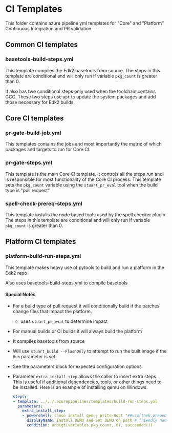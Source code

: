 # CI Templates

This folder contains azure pipeline yml templates for "Core" and "Platform" Continuous Integration and PR validation.

## Common CI templates

### basetools-build-steps.yml

This template compiles the Edk2 basetools from source.  The steps in this template are
conditional and will only run if variable `pkg_count` is greater than 0.

It also has two conditional steps only used when the toolchain contains GCC. These two steps
use `apt` to update the system packages and add those necessary for Edk2 builds.

## Core CI templates

### pr-gate-build-job.yml

This templates contains the jobs and most importantly the matrix of which packages and
targets to run for Core CI.

### pr-gate-steps.yml

This template is the main Core CI template.  It controls all the steps run and is responsible for most functionality of the Core CI process.  This template sets
the `pkg_count` variable using the `stuart_pr_eval` tool when the
build type is "pull request"

### spell-check-prereq-steps.yml

This template installs the node based tools used by the spell checker plugin. The steps
in this template are conditional and will only run if variable `pkg_count` is greater than 0.

## Platform CI templates

### platform-build-run-steps.yml

This template makes heavy use of pytools to build and run a platform in the Edk2 repo

Also uses basetools-build-steps.yml to compile basetools

#### Special Notes

* For a build type of pull request it will conditionally build if the patches change files that impact the platform.
  * uses `stuart_pr_eval` to determine impact
* For manual builds or CI builds it will always build the platform
* It compiles basetools from source
* Will use `stuart_build --FlashOnly` to attempt to run the built image if the `Run` parameter is set.
* See the parameters block for expected configuration options
* Parameter `extra_install_step` allows the caller to insert extra steps.  This is useful if additional dependencies, tools, or other things need to be installed.  Here is an example of installing qemu on Windows.

    ``` yaml
    steps:
    - template: ../../.azurepipelines/templates/build-run-steps.yml
      parameters:
        extra_install_step:
        - powershell: choco install qemu; Write-Host "##vso[task.prependpath]c:\Program Files\qemu"
          displayName: Install QEMU and Set QEMU on path # friendly name displayed in the UI
          condition: and(gt(variables.pkg_count, 0), succeeded())
    ```
